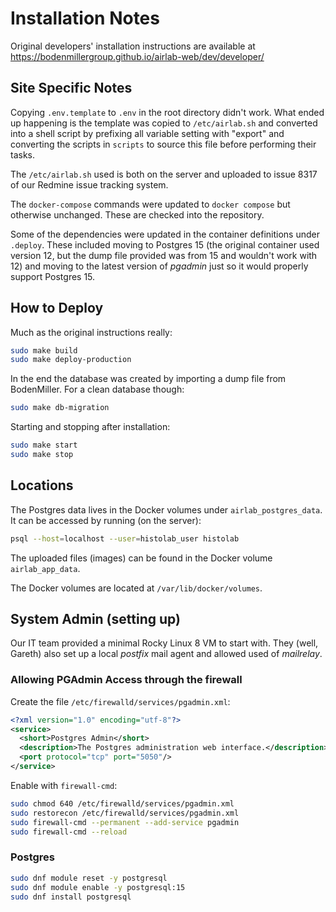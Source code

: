 # Installation Notes #

Original developers' installation instructions are available at
https://bodenmillergroup.github.io/airlab-web/dev/developer/

## Site Specific Notes ##

Copying `.env.template` to `.env` in the root directory didn't work.
What ended up happening is the template was copied to `/etc/airlab.sh`
and converted into a shell script by prefixing all variable setting
with "export" and converting the scripts in `scripts` to source this
file before performing their tasks.

The `/etc/airlab.sh` used is both on the server and uploaded to
issue 8317 of our Redmine issue tracking system.

The `docker-compose` commands were updated to `docker compose` but
otherwise unchanged. These are checked into the repository.

Some of the dependencies were updated in the container definitions
under `.deploy`. These included moving to Postgres 15 (the original
container used version 12, but the dump file provided was from 15 and
wouldn't work with 12) and moving to the latest version of _pgadmin_
just so it would properly support Postgres 15.

## How to Deploy ##

Much as the original instructions really:

```BASH
sudo make build
sudo make deploy-production
```

In the end the database was created by importing a dump file from
BodenMiller. For a clean database though:

```BASH
sudo make db-migration
```

Starting and stopping after installation:

```BASH
sudo make start
sudo make stop
```

## Locations ##

The Postgres data lives in the Docker volumes under `airlab_postgres_data`.
It can be accessed by running (on the server):

```BASH
psql --host=localhost --user=histolab_user histolab
```

The uploaded files (images) can be found in the Docker volume
`airlab_app_data`.

The Docker volumes are located at `/var/lib/docker/volumes`.

## System Admin (setting up) ##

Our IT team provided a minimal Rocky Linux 8 VM to start with.
They (well, Gareth) also set up a local _postfix_ mail agent
and allowed used of _mailrelay_.

### Allowing PGAdmin Access through the firewall ###

Create the file `/etc/firewalld/services/pgadmin.xml`:

```XML
<?xml version="1.0" encoding="utf-8"?>
<service>
  <short>Postgres Admin</short>
  <description>The Postgres administration web interface.</description>
  <port protocol="tcp" port="5050"/>
</service>
```

Enable with `firewall-cmd`:

```BASH
sudo chmod 640 /etc/firewalld/services/pgadmin.xml
sudo restorecon /etc/firewalld/services/pgadmin.xml
sudo firewall-cmd --permanent --add-service pgadmin
sudo firewall-cmd --reload
```

### Postgres ###

```BASH
sudo dnf module reset -y postgresql
sudo dnf module enable -y postgresql:15
sudo dnf install postgresql
```

